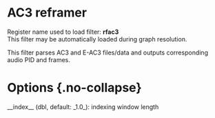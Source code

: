 <!-- automatically generated - do not edit, patch gpac/applications/gpac/gpac.c -->

# AC3 reframer  
  
Register name used to load filter: __rfac3__  
This filter may be automatically loaded during graph resolution.  
  
This filter parses AC3 and E-AC3 files/data and outputs corresponding audio PID and frames.  
  

# Options  {.no-collapse}  
  
<div markdown class="option">  
<a id="index" data-level="basic">__index__</a> (dbl, default: _1.0_): indexing window length  
</div>  
  
